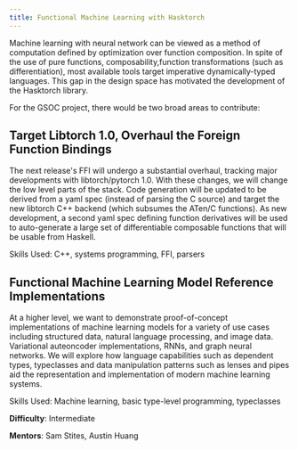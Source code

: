 ```yaml
---
title: Functional Machine Learning with Hasktorch
---
```


Machine learning with neural network can be viewed as a method of computation defined by optimization over function composition. In spite of the use of pure functions, composability,function transformations (such as differentiation), most available tools target imperative dynamically-typed languages. This gap in the design space has motivated the development of the Hasktorch library. 

For the GSOC project, there would be two broad areas to contribute:

## Target Libtorch 1.0, Overhaul the Foreign Function Bindings

The next release's FFI will undergo a substantial overhaul, tracking major developments with libtorch/pytorch 1.0. With these changes, we will change the low level parts of the stack. Code generation will be updated to be derived from a yaml spec (instead of parsing the C source) and target the new libtorch C++ backend (which subsumes the ATen/C functions). As new development, a second yaml spec defining function derivatives will be used to auto-generate a large set of differentiable composable functions that will be usable from Haskell.

Skills Used: C++, systems programming, FFI, parsers

## Functional Machine Learning Model Reference Implementations

At a higher level, we want to demonstrate proof-of-concept implementations of machine learning models for a variety of use cases including structured data, natural language processing, and image data. Variational auteoncoder implementations, RNNs, and graph neural networks. We will explore how language capabilities such as dependent types, typeclasses and data manipulation patterns such as lenses and pipes aid the representation and implementation of modern machine learning systems.

Skills Used: Machine learning, basic type-level programming, typeclasses

**Difficulty**: Intermediate

**Mentors**: Sam Stites, Austin Huang

